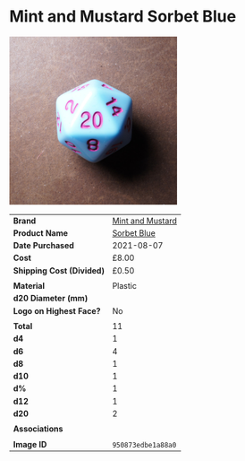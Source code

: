 # Mint and Mustard Sorbet Blue

<img src="https://raw.githubusercontent.com/jesskelsall/astarus-images/main/dice/950873edbe1a88a0.jpg" height="300" />

|||
| --- | --- |
| **Brand** | [Mint and Mustard](https://mintmustard.co.uk/) |
| **Product Name** | [Sorbet Blue](https://mintmustard.co.uk/products/sorbet-in-blue-11pc-dice-set) |
| **Date Purchased** | 2021-08-07 |
| **Cost** | £8.00 |
| **Shipping Cost (Divided)** | £0.50 |
||
| **Material** | Plastic |
| **d20 Diameter (mm)** | |
| **Logo on Highest Face?** | No |
||
| **Total** | 11 |
| **d4** | 1 |
| **d6** | 4 |
| **d8** | 1 |
| **d10** | 1 |
| **d%** | 1 |
| **d12** | 1 |
| **d20** | 2 |
||
| **Associations** | |
||
| **Image ID** | `950873edbe1a88a0` |
